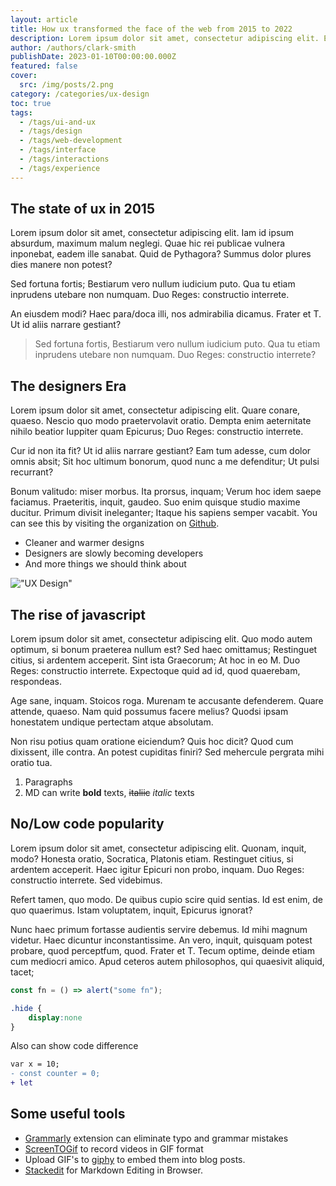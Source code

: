 ```yaml
---
layout: article
title: How ux transformed the face of the web from 2015 to 2022
description: Lorem ipsum dolor sit amet, consectetur adipiscing elit. Et nemo nimium beatus est; Idemne, quod iucunde? Duo Reges constructio interrete. At iamdecimum annum in spelunca iacet.
author: /authors/clark-smith
publishDate: 2023-01-10T00:00:00.000Z
featured: false
cover:
  src: /img/posts/2.png
category: /categories/ux-design
toc: true
tags:
  - /tags/ui-and-ux
  - /tags/design
  - /tags/web-development
  - /tags/interface
  - /tags/interactions
  - /tags/experience
---
```


## The state of ux in 2015
Lorem ipsum dolor sit amet, consectetur adipiscing elit. Iam id ipsum absurdum, maximum malum neglegi. Quae hic rei publicae vulnera inponebat, eadem ille sanabat. Quid de Pythagora? Summus dolor plures dies manere non potest?

Sed fortuna fortis; Bestiarum vero nullum iudicium puto. Qua tu etiam inprudens utebare non numquam. Duo Reges: constructio interrete.

An eiusdem modi? Haec para/doca illi, nos admirabilia dicamus. Frater et T. Ut id aliis narrare gestiant?

> Sed fortuna fortis, Bestiarum vero nullum iudicium puto. Qua tu etiam inprudens utebare non numquam. Duo Reges: constructio interrete?

## The designers Era
Lorem ipsum dolor sit amet, consectetur adipiscing elit. Quare conare, quaeso. Nescio quo modo praetervolavit oratio. Dempta enim aeternitate nihilo beatior Iuppiter quam Epicurus; Duo Reges: constructio interrete.

Cur id non ita fit? Ut id aliis narrare gestiant? Eam tum adesse, cum dolor omnis absit; Sit hoc ultimum bonorum, quod nunc a me defenditur; Ut pulsi recurrant?

Bonum valitudo: miser morbus. Ita prorsus, inquam; Verum hoc idem saepe faciamus. Praeteritis, inquit, gaudeo. Suo enim quisque studio maxime ducitur. Primum divisit ineleganter; Itaque his sapiens semper vacabit. You can see this by visiting the organization on [Github](https://github.com/cssninjaStudio "all repos").

* Cleaner and warmer designs
* Designers are slowly becoming developers
* And more things we should think about

!["UX Design"](https://cdn.dribbble.com/userupload/4213492/file/original-71ebcdc8cbf383f09319bec3d0bd10c6.png?compress=1&resize=1200x674)

## The rise of javascript
Lorem ipsum dolor sit amet, consectetur adipiscing elit. Quo modo autem optimum, si bonum praeterea nullum est? Sed haec omittamus; Restinguet citius, si ardentem acceperit. Sint ista Graecorum; At hoc in eo M. Duo Reges: constructio interrete. Expectoque quid ad id, quod quaerebam, respondeas.

Age sane, inquam. Stoicos roga. Murenam te accusante defenderem. Quare attende, quaeso. Nam quid possumus facere melius? Quodsi ipsam honestatem undique pertectam atque absolutam.

Non risu potius quam oratione eiciendum? Quis hoc dicit? Quod cum dixissent, ille contra. An potest cupiditas finiri? Sed mehercule pergrata mihi oratio tua.

1. Paragraphs 
2. MD can write **bold** texts, ~~italiic~~ *italic*  texts

## No/Low code popularity
Lorem ipsum dolor sit amet, consectetur adipiscing elit. Quonam, inquit, modo? Honesta oratio, Socratica, Platonis etiam. Restinguet citius, si ardentem acceperit. Haec igitur Epicuri non probo, inquam. Duo Reges: constructio interrete. Sed videbimus.

Refert tamen, quo modo. De quibus cupio scire quid sentias. Id est enim, de quo quaerimus. Istam voluptatem, inquit, Epicurus ignorat?

Nunc haec primum fortasse audientis servire debemus. Id mihi magnum videtur. Haec dicuntur inconstantissime. An vero, inquit, quisquam potest probare, quod perceptfum, quod. Frater et T. Tecum optime, deinde etiam cum mediocri amico. Apud ceteros autem philosophos, qui quaesivit aliquid, tacet;


```js
const fn = () => alert("some fn");
```




```css
.hide {
    display:none
}
```


Also can show code difference


```diff
var x = 10;
- const counter = 0;
+ let 
```


## Some useful tools

 * [Grammarly](https://marketplace.visualstudio.com/items?itemName=znck.grammarly) extension can eliminate typo and grammar mistakes
 * [ScreenTOGif](https://www.screentogif.com/) to record videos in GIF format
 * Upload GIF's to [giphy](https://giphy.com/) to embed them into blog posts.
 * [Stackedit](https://stackedit.io/) for Markdown Editing in Browser.